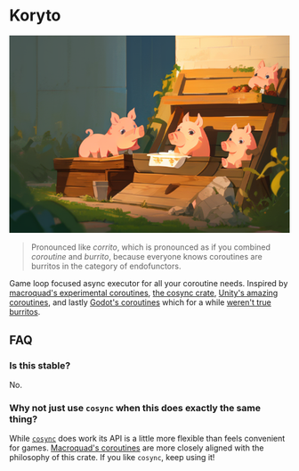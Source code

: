 # Koryto

![Pigs eating from a trough](./docs/img/logo.png)

> Pronounced like _corrito_, which is pronounced as if you combined _coroutine_ and _burrito_, because everyone knows coroutines are burritos in the category of endofunctors.

Game loop focused async executor for all your coroutine needs. Inspired by [macroquad's experimental coroutines](https://docs.rs/macroquad/latest/macroquad/experimental/coroutines/), [the cosync crate](https://docs.rs/cosync/latest/cosync/), [Unity's amazing coroutines](https://docs.unity3d.com/ScriptReference/MonoBehaviour.StartCoroutine.html), and lastly [Godot's coroutines](https://docs.godotengine.org/en/stable/tutorials/scripting/gdscript/gdscript_basics.html#awaiting-for-signals-or-coroutines) which for a while [weren't true burritos](https://github.com/godotengine/godot/issues/24311).

## FAQ

### Is this stable?

No.

### Why not just use `cosync` when this does exactly the same thing?

While [`cosync`](https://docs.rs/cosync/latest/cosync/) does work its API is a little more flexible than feels
convenient for games. [Macroquad's
coroutines](https://docs.rs/macroquad/latest/macroquad/experimental/coroutines/index.html)
are more closely aligned with the philosophy of this crate. If you like
`cosync`, keep using it!

